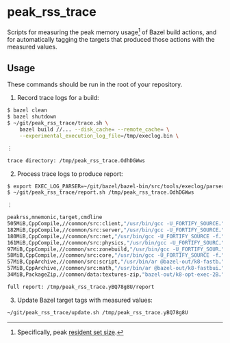 # peak_rss_trace

Scripts for measuring the peak memory usage[^1] of Bazel build actions, and for
automatically tagging the targets that produced those actions with the measured
values.

## Usage

These commands should be run in the root of your repository.

1. Record trace logs for a build:

```bash
$ bazel clean
$ bazel shutdown
$ ~/git/peak_rss_trace/trace.sh \
    bazel build //... --disk_cache= --remote_cache= \
    --experimental_execution_log_file=/tmp/execlog.bin \

⋮

trace directory: /tmp/peak_rss_trace.OdhDGWws
```

2. Process trace logs to produce report:

```bash
$ export EXEC_LOG_PARSER=~/git/bazel/bazel-bin/src/tools/execlog/parser
$ ~/git/peak_rss_trace/report.sh /tmp/peak_rss_trace.OdhDGWws

⋮

peakrss,mnemonic,target,cmdline
505MiB,CppCompile,//common/src:client,"/usr/bin/gcc -U_FORTIFY_SOURCE‥"
182MiB,CppCompile,//common/src:server,"/usr/bin/gcc -U_FORTIFY_SOURCE‥"
180MiB,CppCompile,//common/src:net,"/usr/bin/gcc -U_FORTIFY_SOURCE -f‥"
161MiB,CppCompile,//common/src:physics,"/usr/bin/gcc -U_FORTIFY_SOURC‥"
97MiB,CppCompile,//common/src:zonebuild,"/usr/bin/gcc -U_FORTIFY_SOUR‥"
58MiB,CppCompile,//common/src:core,"/usr/bin/gcc -U_FORTIFY_SOURCE -f‥"
57MiB,CppArchive,//common/src:script,"/usr/bin/ar @bazel-out/k8-fastb‥"
57MiB,CppArchive,//common/src:math,"/usr/bin/ar @bazel-out/k8-fastbui‥"
34MiB,PackageZip,//common/data:textures-zip,"bazel-out/k8-opt-exec-2B‥"

full report: /tmp/peak_rss_trace.yBQ78g8U/report
```

3. Update Bazel target tags with measured values:

```bash
~/git/peak_rss_trace/update.sh /tmp/peak_rss_trace.yBQ78g8U
```

[^1]: Specifically, peak [resident set size](https://en.wikipedia.org/wiki/Resident_set_size).
